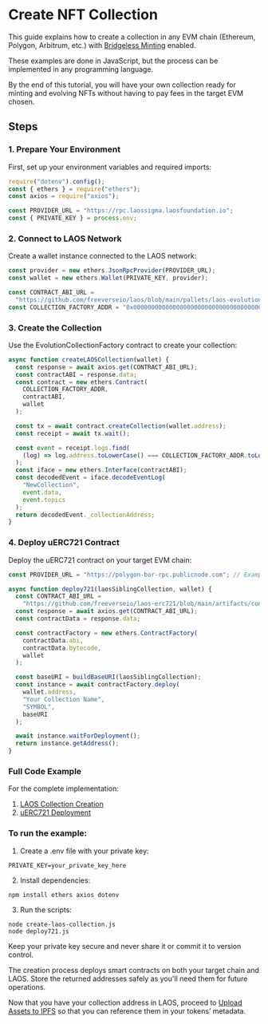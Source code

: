 # Create NFT Collection

This guide explains how to create a collection in any EVM chain (Ethereum, Polygon, Arbitrum, etc.) with [Bridgeless Minting](/learn/bridgeless-minting/introduction) enabled.

These examples are done in JavaScript, but the process can be implemented in any programming language.

By the end of this tutorial, you will have your own collection ready for minting and evolving NFTs without having to pay fees in the target EVM chosen.

## Steps

### 1. Prepare Your Environment

First, set up your environment variables and required imports:

```javascript
require("dotenv").config();
const { ethers } = require("ethers");
const axios = require("axios");

const PROVIDER_URL = "https://rpc.laossigma.laosfoundation.io";
const { PRIVATE_KEY } = process.env;
```

### 2. Connect to LAOS Network

Create a wallet instance connected to the LAOS network:

```javascript
const provider = new ethers.JsonRpcProvider(PROVIDER_URL);
const wallet = new ethers.Wallet(PRIVATE_KEY, provider);

const CONTRACT_ABI_URL =
  "https://github.com/freeverseio/laos/blob/main/pallets/laos-evolution/src/precompiles/evolution_collection_factory/contracts/EvolutionCollectionFactory.json?raw=true";
const COLLECTION_FACTORY_ADDR = "0x0000000000000000000000000000000000000403";
```

### 3. Create the Collection

Use the EvolutionCollectionFactory contract to create your collection:

```javascript
async function createLAOSCollection(wallet) {
  const response = await axios.get(CONTRACT_ABI_URL);
  const contractABI = response.data;
  const contract = new ethers.Contract(
    COLLECTION_FACTORY_ADDR,
    contractABI,
    wallet
  );

  const tx = await contract.createCollection(wallet.address);
  const receipt = await tx.wait();

  const event = receipt.logs.find(
    (log) => log.address.toLowerCase() === COLLECTION_FACTORY_ADDR.toLowerCase()
  );
  const iface = new ethers.Interface(contractABI);
  const decodedEvent = iface.decodeEventLog(
    "NewCollection",
    event.data,
    event.topics
  );
  return decodedEvent._collectionAddress;
}
```

### 4. Deploy uERC721 Contract

Deploy the uERC721 contract on your target EVM chain:

```javascript
const PROVIDER_URL = "https://polygon-bor-rpc.publicnode.com"; // Example for Polygon

async function deploy721(laosSiblingCollection, wallet) {
  const CONTRACT_ABI_URL =
    "https://github.com/freeverseio/laos-erc721/blob/main/artifacts/contracts/ERC721Universal.sol/ERC721Universal.json?raw=true";
  const response = await axios.get(CONTRACT_ABI_URL);
  const contractData = response.data;

  const contractFactory = new ethers.ContractFactory(
    contractData.abi,
    contractData.bytecode,
    wallet
  );

  const baseURI = buildBaseURI(laosSiblingCollection);
  const instance = await contractFactory.deploy(
    wallet.address,
    "Your Collection Name",
    "SYMBOL",
    baseURI
  );

  await instance.waitForDeployment();
  return instance.getAddress();
}
```

### Full Code Example

For the complete implementation:

1. [LAOS Collection Creation](https://github.com/freeverseio/laos-examples/blob/main/create-laos-collection.js)
2. [uERC721 Deployment](https://github.com/freeverseio/laos-examples/blob/main/deploy721.js)

### To run the example:

1. Create a .env file with your private key:

```
PRIVATE_KEY=your_private_key_here
```

2. Install dependencies:

```
npm install ethers axios dotenv
```

3. Run the scripts:

```
node create-laos-collection.js
node deploy721.js
```

Keep your private key secure and never share it or commit it to version control.

The creation process deploys smart contracts on both your target chain and LAOS. Store the returned addresses safely as you'll need them for future operations.

Now that you have your collection address in LAOS, proceed to [Upload Assets to IPFS](/guides/how-to-without-api/ipfs-upload) so that you can reference them in your tokens’ metadata.
